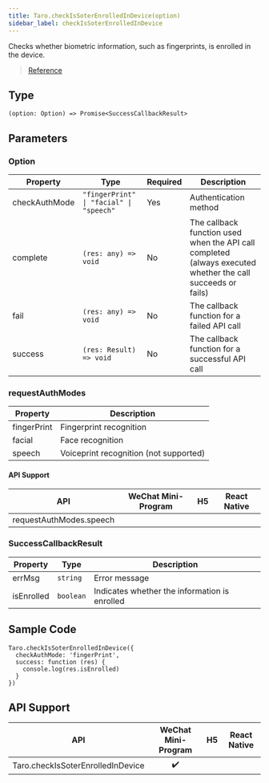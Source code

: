 ```yaml
---
title: Taro.checkIsSoterEnrolledInDevice(option)
sidebar_label: checkIsSoterEnrolledInDevice
---
```


Checks whether biometric information, such as fingerprints, is enrolled in the device.

> [Reference](https://developers.weixin.qq.com/miniprogram/dev/api/open-api/soter/wx.checkIsSoterEnrolledInDevice.html)

## Type

```tsx
(option: Option) => Promise<SuccessCallbackResult>
```

## Parameters

### Option

<table>
  <thead>
    <tr>
      <th>Property</th>
      <th>Type</th>
      <th style={{ textAlign: "center"}}>Required</th>
      <th>Description</th>
    </tr>
  </thead>
  <tbody>
    <tr>
      <td>checkAuthMode</td>
      <td><code>&quot;fingerPrint&quot; | &quot;facial&quot; | &quot;speech&quot;</code></td>
      <td style={{ textAlign: "center"}}>Yes</td>
      <td>Authentication method</td>
    </tr>
    <tr>
      <td>complete</td>
      <td><code>(res: any) =&gt; void</code></td>
      <td style={{ textAlign: "center"}}>No</td>
      <td>The callback function used when the API call completed (always executed whether the call succeeds or fails)</td>
    </tr>
    <tr>
      <td>fail</td>
      <td><code>(res: any) =&gt; void</code></td>
      <td style={{ textAlign: "center"}}>No</td>
      <td>The callback function for a failed API call</td>
    </tr>
    <tr>
      <td>success</td>
      <td><code>(res: Result) =&gt; void</code></td>
      <td style={{ textAlign: "center"}}>No</td>
      <td>The callback function for a successful API call</td>
    </tr>
  </tbody>
</table>

### requestAuthModes

<table>
  <thead>
    <tr>
      <th>Property</th>
      <th>Description</th>
    </tr>
  </thead>
  <tbody>
    <tr>
      <td>fingerPrint</td>
      <td>Fingerprint recognition</td>
    </tr>
    <tr>
      <td>facial</td>
      <td>Face recognition</td>
    </tr>
    <tr>
      <td>speech</td>
      <td>Voiceprint recognition (not supported)</td>
    </tr>
  </tbody>
</table>

#### API Support

|           API           | WeChat Mini-Program | H5 | React Native |
|:-----------------------:|:-------------------:|:--:|:------------:|
| requestAuthModes.speech |                     |    |              |

### SuccessCallbackResult

<table>
  <thead>
    <tr>
      <th>Property</th>
      <th>Type</th>
      <th>Description</th>
    </tr>
  </thead>
  <tbody>
    <tr>
      <td>errMsg</td>
      <td><code>string</code></td>
      <td>Error message</td>
    </tr>
    <tr>
      <td>isEnrolled</td>
      <td><code>boolean</code></td>
      <td>Indicates whether the information is enrolled</td>
    </tr>
  </tbody>
</table>

## Sample Code

```tsx
Taro.checkIsSoterEnrolledInDevice({
  checkAuthMode: 'fingerPrint',
  success: function (res) {
    console.log(res.isEnrolled)
  }
})
```

## API Support

|                API                | WeChat Mini-Program | H5 | React Native |
|:---------------------------------:|:-------------------:|:--:|:------------:|
| Taro.checkIsSoterEnrolledInDevice |         ✔️          |    |              |
